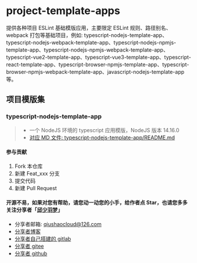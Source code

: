 # project-template-apps
提供各种项目 ESLint 基础模版应用，主要限定 ESLint 规则、路径别名、webpack 打包等基础项目，例如: typescript-nodejs-template-app、typescript-nodejs-webpack-template-app、typescript-nodejs-npmjs-template-app、typescript-nodejs-npmjs-webpack-template-app、typescript-vue2-template-app、typescript-vue3-template-app、typescript-react-template-app、typescript-browser-npmjs-template-app、typescript-browser-npmjs-webpack-template-app、javascript-nodejs-template-app 等。


## 项目模版集
### typescript-nodejs-template-app
> * 一个 NodeJS 环境的 typescript 应用模版，NodeJS 版本 14.16.0
> * [对应 MD 文件: typescript-nodejs-template-app/README.md](typescript-nodejs-template-app/README.md)


#### 参与贡献
1.  Fork 本仓库
2.  新建 Feat_xxx 分支
3.  提交代码
4.  新建 Pull Request


#### 开源不易，如果对您有帮助，请您动一动您的小手，给作者点 Star，也请您多多关注分享者「[邱少羽梦](https://www.qiushaocloud.top)」
* 分享者邮箱: [qiushaocloud@126.com](mailto:qiushaocloud@126.com)
* [分享者博客](https://www.qiushaocloud.top)
* [分享者自己搭建的 gitlab](https://gitlab.qiushaocloud.top/qiushaocloud) 
* [分享者 gitee](https://gitee.com/qiushaocloud/dashboard/projects) 
* [分享者 github](https://github.com/qiushaocloud?tab=repositories) 
